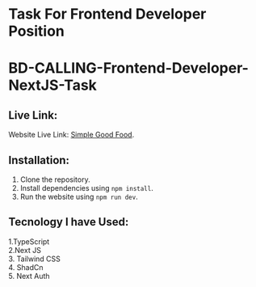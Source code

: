 # Task For Frontend Developer Position

# BD-CALLING-Frontend-Developer-NextJS-Task

## Live Link:

Website Live Link: [Simple Good Food](https://bdcalling-simple-food.vercel.app/).

## Installation:

1. Clone the repository.
2. Install dependencies using `npm install`.
3. Run the website using `npm run dev`.

## Tecnology I have Used:

1.TypeScript <br/> 2.Next JS <br/> 3. Tailwind CSS <br/> 4. ShadCn <br/> 5. Next Auth <br/>
